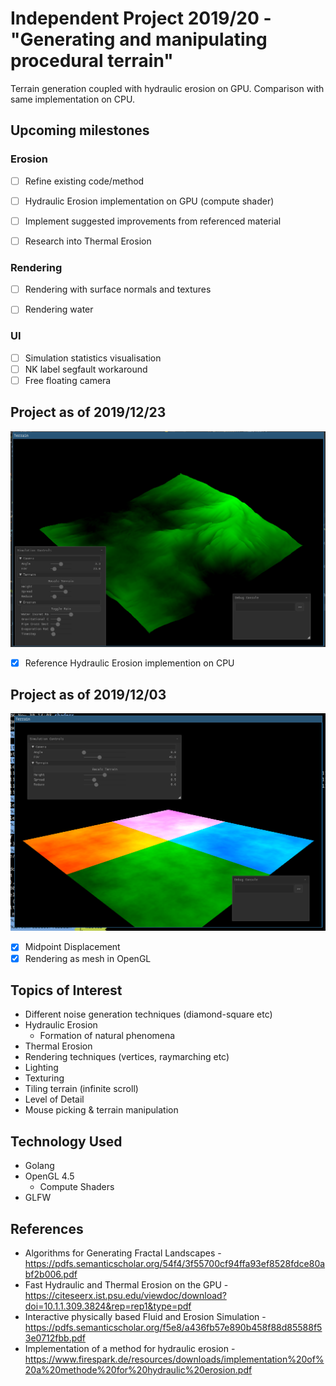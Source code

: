 # Independent Project 2019/20 - "Generating and manipulating procedural terrain"
Terrain generation coupled with hydraulic erosion on GPU. Comparison with same implementation on CPU.

## Upcoming milestones

### Erosion

- [ ] Refine existing code/method
- [ ] Hydraulic Erosion implementation on GPU (compute shader)
- [ ] Implement suggested improvements from referenced material
- [ ] Research into Thermal Erosion


### Rendering

- [ ] Rendering with surface normals and textures
- [ ] Rendering water


### UI

- [ ] Simulation statistics visualisation
- [ ] NK label segfault workaround
- [ ] Free floating camera

## Project as of 2019/12/23
![Project Demo, showing Hydraulic Erosion](demo_2.png)

- [x] Reference Hydraulic Erosion implemention on CPU

## Project as of 2019/12/03
![Project Demo, showing midpoint displacement terrain gen](demo_1.png)

- [x] Midpoint Displacement
- [x] Rendering as mesh in OpenGL

## Topics of Interest
* Different noise generation techniques (diamond-square etc)
* Hydraulic Erosion
    - Formation of natural phenomena
* Thermal Erosion
* Rendering techniques (vertices, raymarching etc)
* Lighting
* Texturing
* Tiling terrain (infinite scroll)
* Level of Detail
* Mouse picking & terrain manipulation

## Technology Used
* Golang
* OpenGL 4.5
    - Compute Shaders
* GLFW

## References
* Algorithms for Generating Fractal Landscapes - https://pdfs.semanticscholar.org/54f4/3f55700cf94ffa93ef8528fdce80abf2b006.pdf
* Fast Hydraulic and Thermal Erosion on the GPU - https://citeseerx.ist.psu.edu/viewdoc/download?doi=10.1.1.309.3824&rep=rep1&type=pdf
* Interactive physically based Fluid and Erosion Simulation - https://pdfs.semanticscholar.org/f5e8/a436fb57e890b458f88d85588f53e0712fbb.pdf
* Implementation of a method for hydraulic erosion - https://www.firespark.de/resources/downloads/implementation%20of%20a%20methode%20for%20hydraulic%20erosion.pdf
